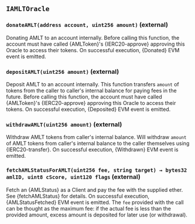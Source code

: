 ## `IAMLTOracle`






### `donateAMLT(address account, uint256 amount)` (external)



Donating AMLT to an account internally.
Before calling this function, the account must have called {AMLToken}'s
{IERC20-approve} approving this Oracle to access their tokens.
On successful execution, {Donated} EVM event is emitted.


### `depositAMLT(uint256 amount)` (external)



Deposit AMLT to an account internally.
This function transfers `amount` of tokens from the caller to caller's
internal balance for paying fees in the future.
Before calling this function, the account must have called {AMLToken}'s
{IERC20-approve} approving this Oracle to access their tokens.
On successful execution, {Deposited} EVM event is emitted.


### `withdrawAMLT(uint256 amount)` (external)



Withdraw AMLT tokens from caller's internal balance.
Will withdraw `amount` of AMLT tokens from caller's internal balance
to the caller themselves using {IERC20-transfer}.
On successful execution, {Withdrawn} EVM event is emitted.


### `fetchAMLStatusForAMLT(uint256 fee, string target) → bytes32 amlID, uint8 cScore, uint120 flags` (external)



Fetch an {AMLStatus} as a Client and pay the fee with the supplied
ether.
See {fetchAMLStatus} for details.
On successful execution, {AMLStatusFetched} EVM event is emitted.
The `fee` provided with the call can be thought as the maximum fee:
if the actual fee is less than the provided amount, excess amount is
deposited for later use (or withdrawal).


